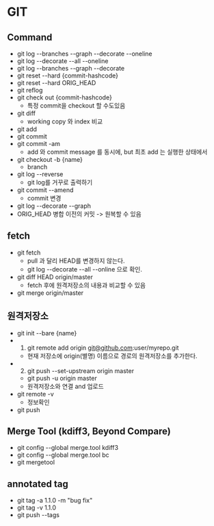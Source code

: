 # GIT

## Command
- git log --branches --graph --decorate --oneline
- git log --decorate --all --oneline
- git log --branches --graph --decorate
- git reset --hard {commit-hashcode}
- git reset --hard ORIG_HEAD
- git reflog
- git check out {commit-hashcode}   
  - 특정 commit을 checkout 할 수도있음
- git diff 
  - working copy 와 index 비교
- git add
- git commit 
- git commit -am
  - add 와 commit message 를 동시에, but 최초 add 는 실행한 상태에서
- git checkout -b {name}
  - branch
- git log --reverse
  - git log를 거꾸로 출력하기
- git commit --amend
  - commit 변경
- git log --decorate --graph
- ORIG_HEAD 병합 이전의 커밋 -> 원복할 수 있음

## fetch
- git fetch
  - pull 과 달리 HEAD를 변경하지 않는다.
  - git log --decorate --all --online 으로 확인.
- git diff HEAD origin/master
  - fetch 후에 원격저장소의 내용과 비교할 수 있음
- git merge origin/master

## 원격저장소
- git init --bare {name}
- 1) git remote add origin git@github.com:user/myrepo.git
  - 현재 저장소에 origin(별명) 이름으로 경로의 원격저장소를 추가한다.
- 2) git push --set-upstream origin master
  - git push -u origin master
  - 원격저장소와 연결 and 업로드
- git remote -v 
  - 정보확인
- git push 

## Merge Tool (kdiff3, Beyond Compare)
- git config --global merge.tool kdiff3
- git config --global merge.tool bc
- git mergetool


## annotated tag 
- git tag -a 1.1.0 -m "bug fix" 
- git tag -v 1.1.0
- git push --tags
